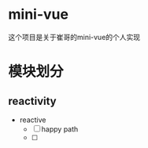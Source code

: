 # mini-vue

这个项目是关于崔哥的mini-vue的个人实现

# 模块划分

## reactivity

- reactive
    - [ ] happy path
    - [ ] 